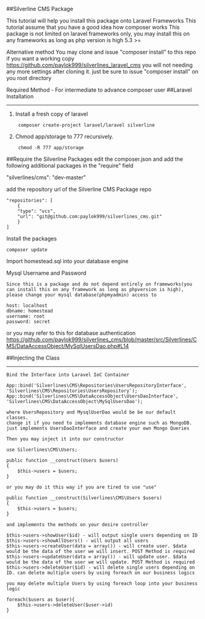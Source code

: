 ##Silverline CMS Package

This tutorial will help you install this package onto Laravel Frameworks
This tutorial assume that you have a good idea how composer works
This package is not limited on laravel frameworks only, you may install this
on any frameworks as long as php version is high 5.3 >=

Alternative method
You may clone and issue "composer install" to this repo if you want a working copy
https://github.com/paylok999/silverlines_laravel_cms
you will not needing any more settings after cloning it. just be sure to issue "composer install" on you root directory

Required Method - For intermediate to advance composer user
##Laravel Installation
____________

1. Install a fresh copy of laravel

		composer create-project laravel/laravel silverline
    
2. Chmod app/storage to 777 recursively.

		chmod -R 777 app/storage
		
##Require the Silverline Packages
edit the composer.json and add the following additional packages in the "require" field

"silverlines/cms": "dev-master"

add the repository url of the Silverline CMS Package repo

	"repositories": [
		{
		"type": "vcs",
		"url": "git@github.com:paylok999/silverlines_cms.git"
		}
	]
	
Install the packages

    composer update
	
Import homestead.sql into your database engine

Mysql Username and Password
	
	Since this is a package and do not depend entirely on frameworks(you can install this on any framework as long as phpversion is high), please change your mysql database(phpmyadmin) access to
	
	host: localhost
	dbname: homestead
	username: root
	password: secret
	
or you may refer to this for database authentication
https://github.com/paylok999/silverlines_cms/blob/master/src/Silverlines/CMS/DataAccessObject/MySqlUsersDao.php#L14

##Injecting the Class
____________

	Bind the Interface into Laravel IoC Container
	
	App::bind('Silverlines\CMS\Repositories\UsersRepositoryInterface', 'Silverlines\CMS\Repositories\UsersRepository');
	App::bind('Silverlines\CMS\DataAccessObject\UsersDaoInterface', 'Silverlines\CMS\DataAccessObject\MySqlUsersDao');
	
	where UsersRepository and MysqlUserDao would be be our default classes.
	change it if you need to implements database engine such as MongoDB. just implements UsersDaoInterface and create your own Mongo Queries
	
	Then you may inject it into our constructor
	
	use Silverlines\CMS\Users;
	
	public function __construct(Users $users)
	{
		$this->users = $users;
	}
	
	or you may do it this way if you are tired to use "use"
	
	public function __construct(Silverlines\CMS\Users $users)
	{
		$this->users = $users;
	}
	
	and implements the methods on your desire controller
	
	$this->users->showUser($id) - will output single users depending on ID
	$this->users->showAllUsers() - will output all users
	$this->users->createUser(data = array()) - will create user. $data would be the data of the user we will insert. POST Method is required
	$this->users->updateUser(data = array()) - will update user. $data would be the data of the user we will update. POST Method is required
	$this->users->deleteUser($id) - will delete single users depending on ID. can delete multiple users by using foreach on our business logics
	
	you may delete multiple Users by using foreach loop into your business logic
	
	foreach($users as $user){
		$this->users->deleteUser($user->id)
	}
	